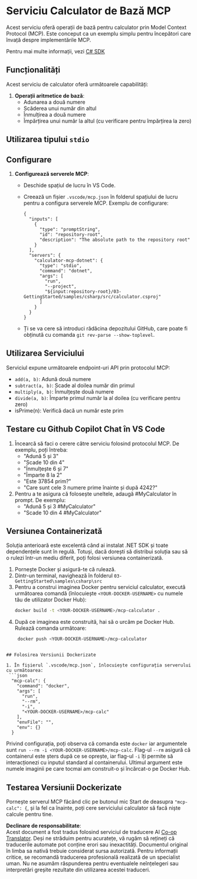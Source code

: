 <!--
CO_OP_TRANSLATOR_METADATA:
{
  "original_hash": "882aae00f1d3f007e20d03b883f44afa",
  "translation_date": "2025-07-13T22:18:56+00:00",
  "source_file": "03-GettingStarted/samples/csharp/README.md",
  "language_code": "ro"
}
-->
# Serviciu Calculator de Bază MCP

Acest serviciu oferă operații de bază pentru calculator prin Model Context Protocol (MCP). Este conceput ca un exemplu simplu pentru începători care învață despre implementările MCP.

Pentru mai multe informații, vezi [C# SDK](https://github.com/modelcontextprotocol/csharp-sdk)

## Funcționalități

Acest serviciu de calculator oferă următoarele capabilități:

1. **Operații aritmetice de bază**:
   - Adunarea a două numere
   - Scăderea unui număr din altul
   - Înmulțirea a două numere
   - Împărțirea unui număr la altul (cu verificare pentru împărțirea la zero)

## Utilizarea tipului `stdio`
  
## Configurare

1. **Configurează serverele MCP**:
   - Deschide spațiul de lucru în VS Code.
   - Creează un fișier `.vscode/mcp.json` în folderul spațiului de lucru pentru a configura serverele MCP. Exemplu de configurare:

     ```jsonc
     {
       "inputs": [
         {
           "type": "promptString",
           "id": "repository-root",
           "description": "The absolute path to the repository root"
         }
       ],
       "servers": {
         "calculator-mcp-dotnet": {
           "type": "stdio",
           "command": "dotnet",
           "args": [
             "run",
             "--project",
             "${input:repository-root}/03-GettingStarted/samples/csharp/src/calculator.csproj"
           ]
         }
       }
     }
     ```

   - Ți se va cere să introduci rădăcina depozitului GitHub, care poate fi obținută cu comanda `git rev-parse --show-toplevel`.

## Utilizarea Serviciului

Serviciul expune următoarele endpoint-uri API prin protocolul MCP:

- `add(a, b)`: Adună două numere
- `subtract(a, b)`: Scade al doilea număr din primul
- `multiply(a, b)`: Înmulțește două numere
- `divide(a, b)`: Împarte primul număr la al doilea (cu verificare pentru zero)
- isPrime(n): Verifică dacă un număr este prim

## Testare cu Github Copilot Chat în VS Code

1. Încearcă să faci o cerere către serviciu folosind protocolul MCP. De exemplu, poți întreba:
   - "Adună 5 și 3"
   - "Scade 10 din 4"
   - "Înmulțește 6 și 7"
   - "Împarte 8 la 2"
   - "Este 37854 prim?"
   - "Care sunt cele 3 numere prime înainte și după 4242?"
2. Pentru a te asigura că folosește uneltele, adaugă #MyCalculator în prompt. De exemplu:
   - "Adună 5 și 3 #MyCalculator"
   - "Scade 10 din 4 #MyCalculator"

## Versiunea Containerizată

Soluția anterioară este excelentă când ai instalat .NET SDK și toate dependențele sunt în regulă. Totuși, dacă dorești să distribui soluția sau să o rulezi într-un mediu diferit, poți folosi versiunea containerizată.

1. Pornește Docker și asigură-te că rulează.
1. Dintr-un terminal, navighează în folderul `03-GettingStarted\samples\csharp\src`
1. Pentru a construi imaginea Docker pentru serviciul calculator, execută următoarea comandă (înlocuiește `<YOUR-DOCKER-USERNAME>` cu numele tău de utilizator Docker Hub):
   ```bash
   docker build -t <YOUR-DOCKER-USERNAME>/mcp-calculator .
   ``` 
1. După ce imaginea este construită, hai să o urcăm pe Docker Hub. Rulează comanda următoare:
   ```bash
    docker push <YOUR-DOCKER-USERNAME>/mcp-calculator
  ```

## Folosirea Versiunii Dockerizate

1. În fișierul `.vscode/mcp.json`, înlocuiește configurația serverului cu următoarea:
   ```json
    "mcp-calc": {
      "command": "docker",
      "args": [
        "run",
        "--rm",
        "-i",
        "<YOUR-DOCKER-USERNAME>/mcp-calc"
      ],
      "envFile": "",
      "env": {}
    }
   ```
   Privind configurația, poți observa că comanda este `docker` iar argumentele sunt `run --rm -i <YOUR-DOCKER-USERNAME>/mcp-calc`. Flag-ul `--rm` asigură că containerul este șters după ce se oprește, iar flag-ul `-i` îți permite să interacționezi cu inputul standard al containerului. Ultimul argument este numele imaginii pe care tocmai am construit-o și încărcat-o pe Docker Hub.

## Testarea Versiunii Dockerizate

Pornește serverul MCP făcând clic pe butonul mic Start de deasupra `"mcp-calc": {`, și la fel ca înainte, poți cere serviciului calculator să facă niște calcule pentru tine.

**Declinare de responsabilitate**:  
Acest document a fost tradus folosind serviciul de traducere AI [Co-op Translator](https://github.com/Azure/co-op-translator). Deși ne străduim pentru acuratețe, vă rugăm să rețineți că traducerile automate pot conține erori sau inexactități. Documentul original în limba sa nativă trebuie considerat sursa autorizată. Pentru informații critice, se recomandă traducerea profesională realizată de un specialist uman. Nu ne asumăm răspunderea pentru eventualele neînțelegeri sau interpretări greșite rezultate din utilizarea acestei traduceri.